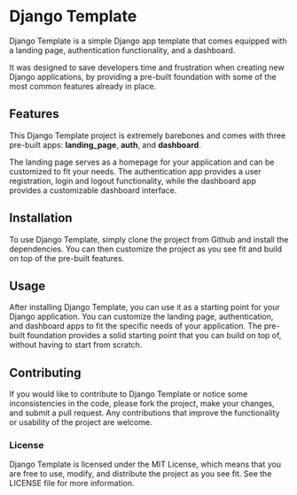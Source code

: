 # Django Template
Django Template is a simple Django app template that comes equipped with a landing page, authentication functionality, and a dashboard. 

It was designed to save developers time and frustration when creating new Django applications, by providing a pre-built foundation with some of the most common features already in place.

## Features
This Django Template project is extremely barebones and comes with three pre-built apps: **landing_page**, **auth**, and **dashboard**. 

The landing page serves as a homepage for your application and can be customized to fit your needs. The authentication app provides a user registration, login and logout functionality, while the dashboard app provides a customizable dashboard interface.

## Installation
To use Django Template, simply clone the project from Github and install the dependencies. You can then customize the project as you see fit and build on top of the pre-built features.

## Usage
After installing Django Template, you can use it as a starting point for your Django application. You can customize the landing page, authentication, and dashboard apps to fit the specific needs of your application. The pre-built foundation provides a solid starting point that you can build on top of, without having to start from scratch.

## Contributing
If you would like to contribute to Django Template or notice some inconsistencies in the code, please fork the project, make your changes, and submit a pull request. Any contributions that improve the functionality or usability of the project are welcome.

### License
Django Template is licensed under the MIT License, which means that you are free to use, modify, and distribute the project as you see fit. See the LICENSE file for more information.
